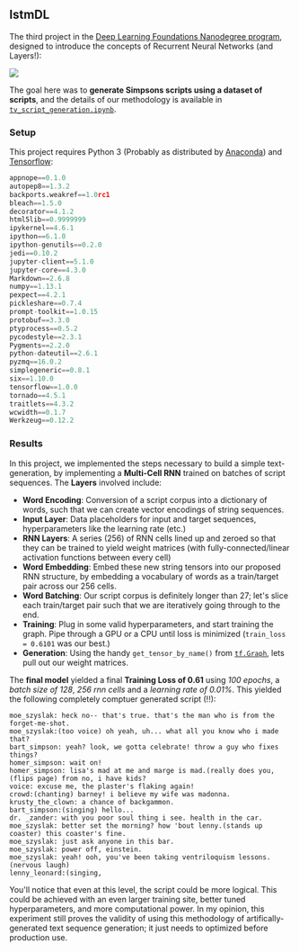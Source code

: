 ## lstmDL
The third project in the [Deep Learning Foundations Nanodegree program](https://www.udacity.com/course/deep-learning-nanodegree-foundation--nd101), designed to introduce the concepts of Recurrent Neural Networks (and Layers!):

![](http://colah.github.io/posts/2015-08-Understanding-LSTMs/img/RNN-unrolled.png)

The goal here was to **generate Simpsons scripts using a dataset of scripts**, and the details of our methodology is available in [`tv_script_generation.ipynb`](https://github.com/Vvkmnn/introDL/blob/master/image_classification.ipynb).

### Setup

This project requires Python 3 (Probably as distributed by [Anaconda](https://www.continuum.io/downloads)) and [Tensorflow](https://www.tensorflow.org/):

```python
appnope==0.1.0
autopep8==1.3.2
backports.weakref==1.0rc1
bleach==1.5.0
decorator==4.1.2
html5lib==0.9999999
ipykernel==4.6.1
ipython==6.1.0
ipython-genutils==0.2.0
jedi==0.10.2
jupyter-client==5.1.0
jupyter-core==4.3.0
Markdown==2.6.8
numpy==1.13.1
pexpect==4.2.1
pickleshare==0.7.4
prompt-toolkit==1.0.15
protobuf==3.3.0
ptyprocess==0.5.2
pycodestyle==2.3.1
Pygments==2.2.0
python-dateutil==2.6.1
pyzmq==16.0.2
simplegeneric==0.8.1
six==1.10.0
tensorflow==1.0.0
tornado==4.5.1
traitlets==4.3.2
wcwidth==0.1.7
Werkzeug==0.12.2
```


### Results

In this project, we implemented the steps necessary to build a simple text-generation, by implementing a **Multi-Cell RNN** trained on batches of script sequences. The **Layers** involved include:
* **Word Encoding**: Conversion of a script corpus into a dictionary of words, such that we can create vector encodings of string sequences. 
* **Input Layer**: Data placeholders for input and target sequences, hyperparameters like the learning rate (etc.)
* **RNN Layers**: A series (256) of RNN cells lined up and zeroed so that they can be trained to yield weight matrices (with fully-connected/linear activation functions between every cell)
* **Word Embedding**: Embed these new string tensors into our proposed RNN structure, by embedding a vocabulary of words as a train/target pair across our 256 cells.
* **Word Batching**: Our script corpus is definitely longer than 27; let's slice each train/target pair such that we are iteratively going through to the end.
* **Training**: Plug in some valid hyperparameters, and start training the graph. Pipe through a GPU or a CPU until loss is minimized (`train_loss = 0.6101` was our best.)
* **Generation**: Using the handy `get_tensor_by_name()` from [`tf.Graph`](https://www.tensorflow.org/api_docs/python/tf/Graph#get_tensor_by_name), lets pull out our weight matrices. 

The **final model** yielded a final **Training Loss of 0.61** using *100 epochs*, a *batch size of 128*, *256 rnn cells* and a *learning rate of 0.01%*. This yielded the following completely comptuer generated script (!!):

```text
moe_szyslak: heck no-- that's true. that's the man who is from the forget-me-shot.
moe_szyslak:(too voice) oh yeah, uh... what all you know who i made that?
bart_simpson: yeah? look, we gotta celebrate! throw a guy who fixes things?
homer_simpson: wait on!
homer_simpson: lisa's mad at me and marge is mad.(really does you,(flips page) from no, i have kids?
voice: excuse me, the plaster's flaking again!
crowd:(chanting) barney! i believe my wife was madonna.
krusty_the_clown: a chance of backgammon.
bart_simpson:(singing) hello...
dr. _zander: with you poor soul thing i see. health in the car.
moe_szyslak: better set the morning? how 'bout lenny.(stands up coaster) this coaster's fine.
moe_szyslak: just ask anyone in this bar.
moe_szyslak: power off, einstein.
moe_szyslak: yeah! ooh, you've been taking ventriloquism lessons.(nervous laugh)
lenny_leonard:(singing,
```

You'll notice that even at this level, the script could be more logical. This could be achieved with an even larger training site, better tuned hyperparameters, and more computational power. In my opinion, this experiment still proves the validity of using this methodology of artifically-generated text sequence generation; it just needs to optimized before production use.  